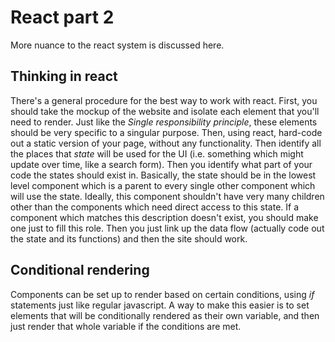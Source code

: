 # React part 2

More nuance to the react system is discussed here.

## Thinking in react

There's a general procedure for the best way to work with react. First, you should take the mockup of the website and isolate each element that you'll need to render. Just like the *Single responsibility principle*, these elements should be very specific to a singular purpose. Then, using react, hard-code out a static version of your page, without any functionality. Then identify all the places that *state* will be used for the UI (i.e. something which might update over time, like a search form). Then you identify what part of your code the states should exist in. Basically, the state should be in the lowest level component which is a parent to every single other component which will use the state. Ideally, this component shouldn't have very many children other than the components which need direct access to this state. If a component which matches this description doesn't exist, you should make one just to fill this role. Then you just link up the data flow (actually code out the state and its functions) and then the site should work.

## Conditional rendering

Components can be set up to render based on certain conditions, using *if* statements just like regular javascript. A way to make this easier is to set elements that will be conditionally rendered as their own variable, and then just render that whole variable if the conditions are met.
